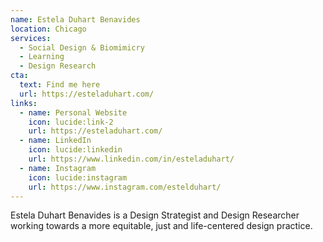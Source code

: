 ```yaml
---
name: Estela Duhart Benavides
location: Chicago
services:
  - Social Design & Biomimicry
  - Learning
  - Design Research
cta:
  text: Find me here
  url: https://esteladuhart.com/
links:
  - name: Personal Website
    icon: lucide:link-2
    url: https://esteladuhart.com/
  - name: LinkedIn
    icon: lucide:linkedin
    url: https://www.linkedin.com/in/esteladuhart/
  - name: Instagram
    icon: lucide:instagram
    url: https://www.instagram.com/estelduhart/
---
```


Estela Duhart Benavides is a Design Strategist and Design Researcher working towards a more equitable, just and life-centered design practice.
